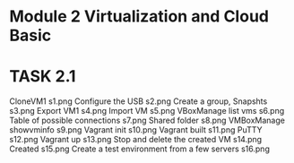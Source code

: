 # Module 2 Virtualization and Cloud Basic
# TASK 2.1

CloneVM1
s1.png
Configure the USB
s2.png
Create a group, Snapshts
s3.png
Export VM1
s4.png
Import VM
s5.png
VBoxManage list vms
s6.png
Table of possible connections
s7.png
Shared folder
s8.png
VMBoxManage showvminfo
s9.png
Vagrant init
s10.png
Vagrant built
s11.png
PuTTY
s12.png
Vagrant up
s13.png
Stop and delete the created VM
s14.png
Created
s15.png
Create a test environment from a few servers
s16.png
